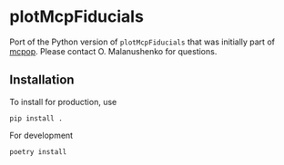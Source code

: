 # plotMcpFiducials

Port of the Python version of `plotMcpFiducials` that was initially part of [mcpop](https://github.com/sdss/mcpop/blob/main/bin/plotMcpFiducials). Please contact O. Malanushenko for questions.

## Installation

To install for production, use

```console
pip install .
```

For development

```console
poetry install
```
